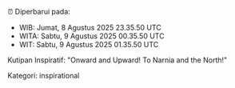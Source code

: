 ⏰ Diperbarui pada:
- WIB: Jumat, 8 Agustus 2025 23.35.50 UTC
- WITA: Sabtu, 9 Agustus 2025 00.35.50 UTC
- WIT: Sabtu, 9 Agustus 2025 01.35.50 UTC

Kutipan Inspiratif:
"Onward and Upward!  To Narnia and the North!"


Kategori: inspirational


